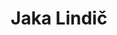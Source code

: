 ---
SICRIS: 15295
draft: false
fixName: jaka_lindič
location: null
mailInfo: jaka.lindic@ef.uni-lj.si
officeHours: null
profName: doc. dr. Jaka Lindič
profTitle: Zunanji sodelavec
telephoneInfo: null
title: Jaka Lindič
---
